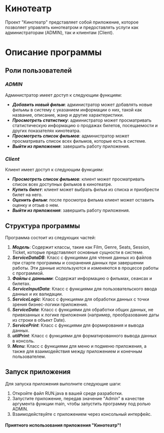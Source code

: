 # **Кинотеатр**
Проект "Кинотеатр" представляет собой приложение, которое позволяет управлять кинотеатром и предоставлять услуги как администраторам (ADMIN), так и клиентам (Client).

# **Описание программы**
## Роли пользователей
### *ADMIN*
Администратор имеет доступ к следующим функциям:

- _**Добавить новый фильм**_: администратор может добавлять новые фильмы в систему с указанием информации о них, такой как название, описание, жанр и другие характеристики.
- **_Просмотреть статистику_**: администратор может просматривать статистическую информацию о продажах билетов, посещаемости и других показателях кинотеатра.
- **_Просмотреть список фильмов_**: администратор может просматривать список всех фильмов, которые есть в системе.
- **_Выйти из приложения_**: завершить работу приложения.
### *Client*
Клиент имеет доступ к следующим функциям:

- **_Просмотреть список фильмов_**: клиент может просматривать список всех доступных фильмов в кинотеатре.
- **_Купить билет_**: клиент может выбрать фильм из списка и приобрести билет на него.
- **_Оценить фильм_**: после просмотра фильма клиент может оставить оценку и отзыв о нем.
- **_Выйти из приложения_**: завершить работу приложения.
 
## Структура программы
Программа состоит из следующих частей:

1. **_Модель_**: Содержит классы, такие как Film, Genre, Seats, Session, Ticket, которые представляют основные сущности в системе.
2. **_ServiceDataDB_**: Класс с функциями для чтения данных из файлов при старте программы и сохранения данных при завершении работы. Эти данные используются и изменяются в процессе работы с программой.
3. _**Файлы с данными**_: Содержат информацию о фильмах, сеансах и билетах.
4. **_ServiceInputData_**: Класс с функциями для пользовательского ввода данных и их валидации.
5. **_ServiceLogic_**: Класс с функциями для обработки данных с точки зрения бизнес-логики приложения.
6. **_ServiceData_**: Класс с функциями для обработки общих данных, не привязанных к логике приложения (например, преобразование даты из строки в объект Date).
7. **_ServicePrint_**: Класс с функциями для формирования и вывода данных.
8. **_utilPrint_**: Класс с функциями для форматированного вывода данных в консоль.
9. **_Menu_**: Класс с функциями для меню и подменю приложения, а также для взаимодействия между приложением и конечным пользователем.

## Запуск приложения
Для запуска приложения выполните следующие шаги:

1. Откройте файл RUN.java в вашей среде разработки.
2. Запустите приложение, передав значение "Admin" в качестве аргумента функции main, чтобы запустить программу под ролью ADMIN.
3. Взаимодействуйте с приложением через консольный интерфейс.

#### Приятного использования приложения "Кинотеатр"!
